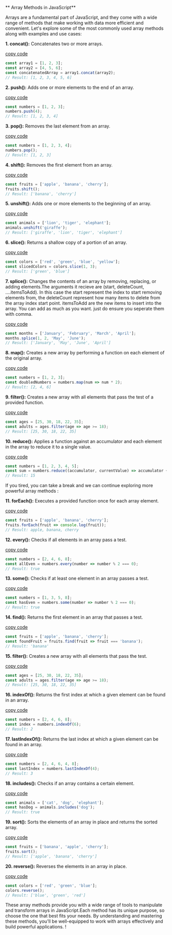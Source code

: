 ** Array Methods in JavaScript**

Arrays are a fundamental part of JavaScript, and they come with a wide range of methods that make working with data more efficient and convenient. Let's explore some of the most commonly used array methods along with examples and use cases:

**1. concat():** Concatenates two or more arrays.

[copy code](www.code1.com)
```javascript
const array1 = [1, 2, 3];
const array2 = [4, 5, 6];
const concatenatedArray = array1.concat(array2);
// Result: [1, 2, 3, 4, 5, 6]
```

**2. push():** Adds one or more elements to the end of an array.

[copy code](www.code2.com)
```javascript
const numbers = [1, 2, 3];
numbers.push(4);
// Result: [1, 2, 3, 4]
```

**3. pop():** Removes the last element from an array.

[copy code](www.code3.com)
```javascript
const numbers = [1, 2, 3, 4];
numbers.pop();
// Result: [1, 2, 3]
```

**4. shift():** Removes the first element from an array.

[copy code](www.code4.com)
```javascript
const fruits = ['apple', 'banana', 'cherry'];
fruits.shift();
// Result: ['banana', 'cherry']
```

**5. unshift():** Adds one or more elements to the beginning of an array.

[copy code](www.code5.com)
```javascript
const animals = ['lion', 'tiger', 'elephant'];
animals.unshift('giraffe');
// Result: ['giraffe', 'lion', 'tiger', 'elephant']
```

**6. slice():** Returns a shallow copy of a portion of an array.

[copy code](www.code6.com)
```javascript
const colors = ['red', 'green', 'blue', 'yellow'];
const slicedColors = colors.slice(1, 3);
// Result: ['green', 'blue']
```

**7. splice():** Changes the contents of an array by removing, replacing, or adding elements.The arguments it recieve are (start, deleteCount, ....itemsToAdd). In this case the start represent the index to start removing elements from, the deleteCount represent how many items to delete from the array index start point. itemsToAdd are the new items to insert into the array. You can add as much as you want. just do ensure you seperate them with comma. 

[copy code](www.code7.com)
```javascript
const months = ['January', 'February', 'March', 'April'];
months.splice(1, 2, 'May', 'June');
// Result: ['January', 'May', 'June', 'April']
```

**8. map():** Creates a new array by performing a function on each element of the original array.

[copy code](www.code8.com)
```javascript
const numbers = [1, 2, 3];
const doubledNumbers = numbers.map(num => num * 2);
// Result: [2, 4, 6]
```

**9. filter():** Creates a new array with all elements that pass the test of a provided function.

[copy code](www.code9.com)
```javascript
const ages = [25, 30, 18, 22, 35];
const adults = ages.filter(age => age >= 18);
// Result: [25, 30, 18, 22, 35]
```

**10. reduce():** Applies a function against an accumulator and each element in the array to reduce it to a single value.


[copy code](www.code10.com)
```javascript
const numbers = [1, 2, 3, 4, 5];
const sum = numbers.reduce((accumulator, currentValue) => accumulator + currentValue, 0);
// Result: 15
```
If you tired, you can take a break and we can continue exploring more powerful array methods :

**11. forEach():** Executes a provided function once for each array element.

[copy code](www.code11.com)
```javascript
const fruits = ['apple', 'banana', 'cherry'];
fruits.forEach(fruit => console.log(fruit));
// Result: apple, banana, cherry
```

**12. every():** Checks if all elements in an array pass a test.

[copy code](www.code12.com)
```javascript
const numbers = [2, 4, 6, 8];
const allEven = numbers.every(number => number % 2 === 0);
// Result: true
```

**13. some():** Checks if at least one element in an array passes a test.

[copy code](www.code13.com)
```javascript
const numbers = [1, 3, 5, 8];
const hasEven = numbers.some(number => number % 2 === 0);
// Result: true
```

**14. find():** Returns the first element in an array that passes a test.

[copy code](www.code14.com)
```javascript
const fruits = ['apple', 'banana', 'cherry'];
const foundFruit = fruits.find(fruit => fruit === 'banana');
// Result: 'banana'
```

**15. filter():** Creates a new array with all elements that pass the test.

[copy code](www.code15.com)
```javascript
const ages = [25, 30, 18, 22, 35];
const adults = ages.filter(age => age >= 18);
// Result: [25, 30, 18, 22, 35]
```

**16. indexOf():** Returns the first index at which a given element can be found in an array.

[copy code](www.code16.com)
```javascript
const numbers = [2, 4, 6, 8];
const index = numbers.indexOf(6);
// Result: 2
```

**17. lastIndexOf():** Returns the last index at which a given element can be found in an array.

[copy code](www.code17.com)
```javascript
const numbers = [2, 4, 6, 4, 8];
const lastIndex = numbers.lastIndexOf(4);
// Result: 3
```

**18. includes():** Checks if an array contains a certain element.

[copy code](www.code18.com)
```javascript
const animals = ['cat', 'dog', 'elephant'];
const hasDog = animals.includes('dog');
// Result: true
```

**19. sort():** Sorts the elements of an array in place and returns the sorted array.

[copy code](www.code19.com)
```javascript
const fruits = ['banana', 'apple', 'cherry'];
fruits.sort();
// Result: ['apple', 'banana', 'cherry']
```

**20. reverse():** Reverses the elements in an array in place.

[copy code](www.code20.com)
```javascript
const colors = ['red', 'green', 'blue'];
colors.reverse();
// Result: ['blue', 'green', 'red']
```

These array methods provide you with a wide range of tools to manipulate and transform arrays in JavaScript.Each method has its unique purpose, so choose the one that best fits your needs. By understanding and mastering these methods, you'll be well-equipped to work with arrays effectively and build powerful applications.
!